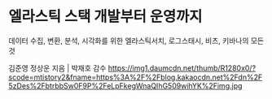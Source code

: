 # 엘라스틱 스택 개발부터 운영까지
데이터 수집, 변환, 분석, 시각화를 위한 엘라스틱서치, 로그스태시, 비츠, 키바나의 모든 것

김준영 정상운 지음 | 박재호 감수
https://img1.daumcdn.net/thumb/R1280x0/?scode=mtistory2&fname=https%3A%2F%2Fblog.kakaocdn.net%2Fdn%2F5zDes%2FbtrbbSw0F9P%2FeLpFkegWnaQIhG509wihYK%2Fimg.jpg
